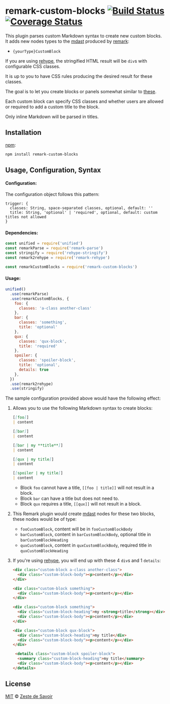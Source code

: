 # remark-custom-blocks [![Build Status][build-badge]][build-status] [![Coverage Status][coverage-badge]][coverage-status]

This plugin parses custom Markdown syntax to create new custom blocks.
It adds new nodes types to the [mdast][mdast] produced by [remark][remark]:

* `{yourType}CustomBlock`

If you are using [rehype][rehype], the stringified HTML result will be `div`s with configurable CSS classes.

It is up to you to have CSS rules producing the desired result for these classes.

The goal is to let you create blocks or panels somewhat similar to [these](http://docdock.netlify.com/shortcodes/panel/).

Each custom block can specify CSS classes and whether users are allowed or required to add a custom title to the block.

Only inline Markdown will be parsed in titles.

## Installation

[npm][npm]:

```bash
npm install remark-custom-blocks
```

## Usage, Configuration, Syntax

#### Configuration:

The configuration object follows this pattern:

```
trigger: {
  classes: String, space-separated classes, optional, default: ''
  title: String, 'optional' | 'required', optional, default: custom titles not allowed
}
```

#### Dependencies:

```javascript
const unified = require('unified')
const remarkParse = require('remark-parse')
const stringify = require('rehype-stringify')
const remark2rehype = require('remark-rehype')

const remarkCustomBlocks = require('remark-custom-blocks')
```

#### Usage:

```javascript
unified()
  .use(remarkParse)
  .use(remarkCustomBlocks, {
    foo: {
      classes: 'a-class another-class'
    },
    bar: {
      classes: 'something',
      title: 'optional'
    },
    qux: {
      classes: 'qux-block',
      title: 'required'
    },
    spoiler: {
      classes: 'spoiler-block',
      title: 'optional',
      details: true
    },
  })
  .use(remark2rehype)
  .use(stringify)
```

The sample configuration provided above would have the following effect:

1. Allows you to use the following Markdown syntax to create blocks:

    ```markdown
    [[foo]]
    | content

    [[bar]]
    | content

    [[bar | my **title**]]
    | content

    [[qux | my title]]
    | content

    [[spoiler | my title]]
    | content
    ```

    * Block `foo` cannot have a title, `[[foo | title]]` will not result in a block.
    * Block `bar` can have a title but does not need to.
    * Block `qux` requires a title, `[[qux]]` will not result in a block.

1. This Remark plugin would create [mdast][mdast] nodes for these two blocks, these nodes would be of type:

    * `fooCustomBlock`, content will be in `fooCustomBlockBody`
    * `barCustomBlock`, content in `barCustomBlockBody`, optional title in `barCustomBlockHeading`
    * `quxCustomBlock`, content in `quxCustomBlockBody`, required title in `quxCustomBlockHeading`

1. If you're using [rehype][rehype], you will end up with these 4 `div`s and 1 `details`:

    ```html
    <div class="custom-block a-class another-class">
      <div class="custom-block-body"><p>content</p></div>
    </div>

    <div class="custom-block something">
      <div class="custom-block-body"><p>content</p></div>
    </div>

    <div class="custom-block something">
      <div class="custom-block-heading">my <strong>title</strong></div>
      <div class="custom-block-body"><p>content</p></div>
    </div>

    <div class="custom-block qux-block">
      <div class="custom-block-heading">my title</div>
      <div class="custom-block-body"><p>content</p></div>
    </div>

     <details class="custom-block spoiler-block">
      <summary class="custom-block-heading">my title</summary>
      <div class="custom-block-body"><p>content</p></div>
    </details>
   ```

## License

[MIT][license] © [Zeste de Savoir][zds]

<!-- Definitions -->

[build-badge]: https://img.shields.io/travis/zestedesavoir/zmarkdown.svg

[build-status]: https://travis-ci.org/zestedesavoir/zmarkdown

[coverage-badge]: https://img.shields.io/coveralls/zestedesavoir/zmarkdown.svg

[coverage-status]: https://coveralls.io/github/zestedesavoir/zmarkdown

[license]: https://github.com/zestedesavoir/zmarkdown/blob/master/packages/remark-custom-blocks/LICENSE-MIT

[zds]: https://zestedesavoir.com

[npm]: https://www.npmjs.com/package/remark-custom-blocks

[mdast]: https://github.com/syntax-tree/mdast/blob/master/readme.md

[remark]: https://github.com/remarkjs/remark

[rehype]: https://github.com/rehypejs/rehype
